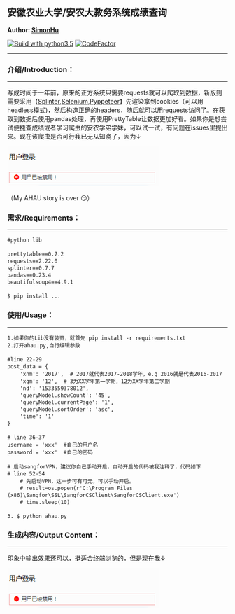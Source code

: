 ## 安徽农业大学/安农大教务系统成绩查询

**Author: [SimonHu](https://github.com/SimonHu-HN)**

[![Build with python3.5](https://img.shields.io/badge/build%20with-python%203+-green.svg)](https://www.python.org/downloads/release/python-350/)
[![CodeFactor](https://www.codefactor.io/repository/github/simonhu-hn/wiki_emperor/badge/master)](https://www.codefactor.io/repository/github/simonhu-hn/wiki_emperor/overview/master)

---

### 介绍/Introduction：

---

写成时间于一年前，原来的正方系统只需要requests就可以爬取到数据，新版则需要采用【[Splinter](https://splinter-docs-zh-cn.readthedocs.io/zh/latest/),[Selenium](https://www.selenium.dev/documentation/zh-cn/),[Pyppeteer](https://miyakogi.github.io/pyppeteer/)】先渲染拿到cookies（可以用headless模式)，然后构造正确的headers，随后就可以用requests访问了。在获取到数据后使用pandas处理，再使用PrettyTable让数据更加好看。如果你是想尝试便捷查成绩或者学习爬虫的安农学弟学妹，可以试一试，有问题在issues里提出来。现在该爬虫是否可行我已无从知晓了，因为↓

![image-20200523001306681](https://raw.githubusercontent.com/SimonHu-HN/GoPic_Private/master/img/image-20200523001306681.png)

（My AHAU story is over :smirk:）

### 需求/Requirements：

---

```
#python lib

prettytable==0.7.2
requests==2.22.0
splinter==0.7.7
pandas==0.23.4
beautifulsoup4==4.9.1

$ pip install ...
```

### 使用/Usage：

---

```
1.如果你的Lib没有装齐，就首先 pip install -r requirements.txt
2.打开ahau.py,自行编辑参数

#line 22-29
post_data = {
    'xnm': '2017',  # 2017就代表2017-2018学年，e.g 2016就是代表2016-2017
    'xqm': '12',  # 3为XX学年第一学期，12为XX学年第二学期
    'nd': '1533559378012',
    'queryModel.showCount': '45',
    'queryModel.currentPage': '1',
    'queryModel.sortOrder': 'asc',
    'time': '1'
}

# line 36-37
username = 'xxx'  #自己的用户名
password = 'xxx'  #自己的密码

# 启动sangforVPN，建议你自己手动开启，自动开启的代码被我注释了，代码如下
# line 52-54
    # 先启动VPN，这一步可有可无，可以手动开启。
    # result=os.popen(r'C:\Program Files (x86)\Sangfor\SSL\SangforCSClient\SangforCSClient.exe')
    # time.sleep(10)
    
3. $ python ahau.py
```



### 生成内容/Output Content：

---

印象中输出效果还可以，挺适合终端浏览的，但是现在我↓

![image-20200523001306681](https://raw.githubusercontent.com/SimonHu-HN/GoPic_Private/master/img/image-20200523001306681.png)